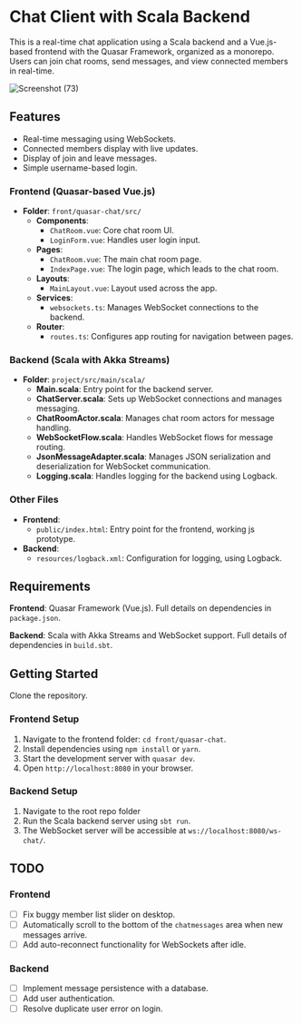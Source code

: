 # Chat Client with Scala Backend

This is a real-time chat application using a Scala backend and a Vue.js-based frontend with the Quasar Framework, organized as a monorepo. Users can join chat rooms, send messages, and view connected members in real-time.

![Screenshot (73)](https://github.com/user-attachments/assets/a44a5391-f9a3-464e-9156-2c87a34e0418)

## Features

- Real-time messaging using WebSockets.
- Connected members display with live updates.
- Display of join and leave messages.
- Simple username-based login.

### **Frontend (Quasar-based Vue.js)**

- **Folder**: `front/quasar-chat/src/`
  - **Components**:
    - `ChatRoom.vue`: Core chat room UI.
    - `LoginForm.vue`: Handles user login input.
  - **Pages**:
    - `ChatRoom.vue`: The main chat room page.
    - `IndexPage.vue`: The login page, which leads to the chat room.
  - **Layouts**:
    - `MainLayout.vue`: Layout used across the app.
  - **Services**:
    - `websockets.ts`: Manages WebSocket connections to the backend.
  - **Router**:
    - `routes.ts`: Configures app routing for navigation between pages.

### **Backend (Scala with Akka Streams)**

- **Folder**: `project/src/main/scala/`
  - **Main.scala**: Entry point for the backend server.
  - **ChatServer.scala**: Sets up WebSocket connections and manages messaging.
  - **ChatRoomActor.scala**: Manages chat room actors for message handling.
  - **WebSocketFlow.scala**: Handles WebSocket flows for message routing.
  - **JsonMessageAdapter.scala**: Manages JSON serialization and deserialization for WebSocket communication.
  - **Logging.scala**: Handles logging for the backend using Logback.

### **Other Files**

- **Frontend**:
  - `public/index.html`: Entry point for the frontend, working js prototype.
- **Backend**:
  - `resources/logback.xml`: Configuration for logging, using Logback.

## Requirements

**Frontend**: Quasar Framework (Vue.js). Full details on dependencies in `package.json`.

**Backend**: Scala with Akka Streams and WebSocket support. Full details of dependencies in `build.sbt`.

## Getting Started

Clone the repository.

### **Frontend Setup**

1. Navigate to the frontend folder: `cd front/quasar-chat`.
2. Install dependencies using `npm install` or `yarn`.
3. Start the development server with `quasar dev`.
4. Open `http://localhost:8080` in your browser.

### **Backend Setup**

1. Navigate to the root repo folder
2. Run the Scala backend server using `sbt run`.
3. The WebSocket server will be accessible at `ws://localhost:8080/ws-chat/`.

## TODO

### **Frontend**

- [ ] Fix buggy member list slider on desktop.
- [ ] Automatically scroll to the bottom of the `chatmessages` area when new messages arrive.
- [ ] Add auto-reconnect functionality for WebSockets after idle.

### **Backend**

- [ ] Implement message persistence with a database.
- [ ] Add user authentication.
- [ ] Resolve duplicate user error on login.
